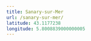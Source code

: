 ```yaml
---
title: Sanary-sur-Mer
url: /sanary-sur-mer/
latitude: 43.1177238
longitude: 5.8008839000000005
---
```

